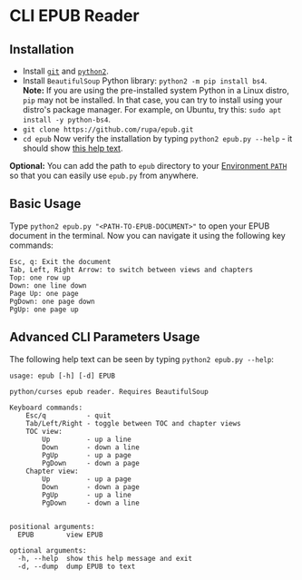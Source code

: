 # CLI EPUB Reader

## Installation
- Install [`git`](https://git-scm.com/downloads) and [`python2`](https://www.python.org/download/releases/2.0/).
- Install `BeautifulSoup` Python library: `python2 -m pip install bs4`.    
  **Note:** If you are using the pre-installed system Python in a Linux distro, `pip` may not be installed. In that case, you can try to install using your 
  distro's package manager. For example, on Ubuntu, try this: `sudo apt install -y python-bs4`.
- `git clone https://github.com/rupa/epub.git`
- `cd epub`
Now verify the installation by typing `python2 epub.py --help` - it should show [this help text](#advanced-cli-parameters-usage-help).

**Optional:** You can add the path to `epub` directory to your [Environment `PATH`](https://janelbrandon.medium.com/understanding-the-path-variable-6eae0936e976)
so that you can easily use `epub.py` from anywhere.

## Basic Usage
Type `python2 epub.py "<PATH-TO-EPUB-DOCUMENT>"` to open your EPUB document in the terminal. Now you can navigate it using the following key commands:
```
Esc, q: Exit the document
Tab, Left, Right Arrow: to switch between views and chapters
Top: one row up
Down: one line down
Page Up: one page
PgDown: one page down
PgUp: one page up
```

## Advanced CLI Parameters Usage
The following help text can be seen by typing `python2 epub.py --help`:
```
usage: epub [-h] [-d] EPUB

python/curses epub reader. Requires BeautifulSoup

Keyboard commands:
    Esc/q          - quit
    Tab/Left/Right - toggle between TOC and chapter views
    TOC view:
        Up         - up a line
        Down       - down a line
        PgUp       - up a page
        PgDown     - down a page
    Chapter view:
        Up         - up a page
        Down       - down a page
        PgUp       - up a line
        PgDown     - down a line
        

positional arguments:
  EPUB        view EPUB

optional arguments:
  -h, --help  show this help message and exit
  -d, --dump  dump EPUB to text
```
